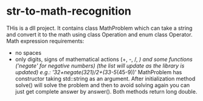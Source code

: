 # str-to-math-recognition
THis is a dll project. It contains class MathProblem which can take a string and convert it to the math using class Operation and enum class Operator.
Math expression requirements:
- no spaces
- only digits, signs of mathematical actions (+, -, /, *) and some functions ('negate' for negative numbers) (the list will update as the library is updated)
e.g.: '32+negate(321)/2+(33-5*(45-9))'
MathProblem has constructor taking std::string as an argument. 
After initialization method solve() will solve the problem and then to avoid solving again you can just get complete answer by answer().
Both methods return long double.
